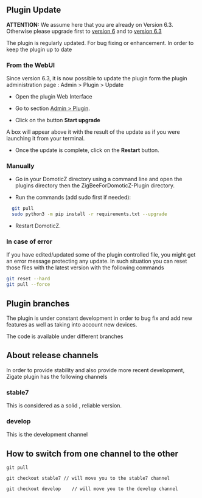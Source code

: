 ## Plugin Update

__ATTENTION:__ We assume here that you are already on Version 6.3. Otherwise please upgrade first to [version 6](Release_6.1.md) and to [version 6.3](Release_6.3.md)

The plugin is regularly updated. For bug fixing or enhancement. In order to keep the plugin up to date


### From the WebUI

Since version 6.3, it is now possible to update the plugin form the plugin administration page : Admin > Plugin > Update

* Open the plugin Web Interface

* Go to section [Admin > Plugin](WebUI_Admin.md#plugin).

* Click on the button **Start upgrade**


A box will appear above it with the result of the update as if you were launching it from your terminal.

* Once the update is complete, click on the **Restart** button.

### Manually

* Go in your DomoticZ directory using a command line and open the plugins directory then the ZigBeeForDomoticZ-Plugin directory.

* Run the commands (add sudo first if needed):

```bash
  git pull
  sudo python3 -m pip install -r requirements.txt --upgrade
 ```

* Restart DomoticZ.

### In case of error

If you have edited/updated some of the plugin controlled file, you might get an error message protecting any update. In such situation you can reset those files with the latest version with the following commands

  ```bash
  git reset --hard
  git pull --force
  ```

## Plugin branches

The plugin is under constant development in order to bug fix and add new features as well as taking into account new devices.

The code is available under different branches

## About release channels

In order to provide stability and also provide more recent development, Zigate plugin has the following channels

### stable7

This is considered as a solid , reliable version.

### develop

This is the development channel

## How to switch from one channel to the other

`git pull`

`git checkout stable7 // will move you to the stable7 channel`

`git checkout develop    // will move you to the develop channel`
